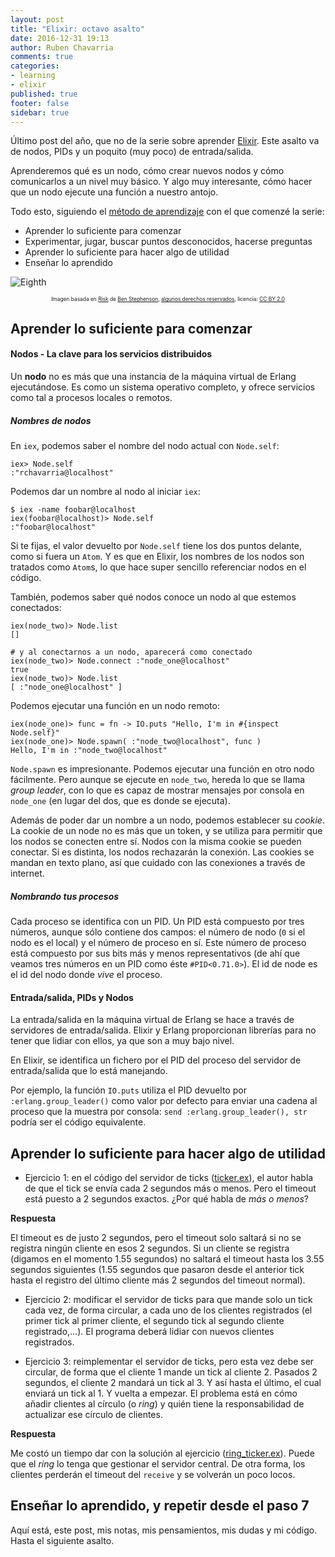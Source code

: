 ```yaml
---
layout: post
title: "Elixir: octavo asalto"
date: 2016-12-31 19:13
author: Ruben Chavarria
comments: true
categories: 
- learning
- elixir
published: true
footer: false
sidebar: true
---
```


Último post del año, que no de la serie sobre aprender [Elixir]. Este asalto va de nodos, PIDs y un poquito (muy poco) de entrada/salida.

Aprenderemos qué es un nodo, cómo crear nuevos nodos y cómo comunicarlos a un nivel muy básico. Y algo muy interesante, cómo hacer que un nodo ejecute una función a nuestro antojo.

Todo esto, siguiendo el [método de aprendizaje] con el que comenzé la serie:

- Aprender lo suficiente para comenzar
- Experimentar, jugar, buscar puntos desconocidos, hacerse preguntas
- Aprender lo suficiente para hacer algo de utilidad
- Enseñar lo aprendido

![Eighth](/images/2016/risk.jpg)

<div style="text-align: center">
  <span style="font-size: 60%">
Imagen basada en <a href="https://flic.kr/p/3pUVs">Risk</a> de <a href="https://www.flickr.com/photos/benstephenson/">Ben Stephenson</a>, <a href="https://creativecommons.org/licenses/by/2.0/">algunos derechos reservados</a>, licencia: <a href="https://creativecommons.org/licenses/by/2.0/">CC BY 2.0</a>
  </span>
</div>

<!-- more -->

## Aprender lo suficiente para comenzar

#### Nodos - La clave para los servicios distribuidos

Un **nodo** no es más que una instancia de la máquina virtual de Erlang
ejecutándose. Es como un sistema operativo completo, y ofrece servicios como
tal a procesos locales o remotos.

##### Nombres de nodos

En `iex`, podemos saber el nombre del nodo actual con `Node.self`:

```
iex> Node.self
:"rchavarria@localhost"
```

Podemos dar un nombre al nodo al iniciar `iex`:

```
$ iex -name foobar@localhost
iex(foobar@localhost)> Node.self
:"foobar@localhost"
```

Si te fijas, el valor devuelto por `Node.self` tiene los dos puntos delante,
como si fuera un `Atom`. Y es que en Elixir, los nombres de los nodos son
tratados como `Atom`s, lo que hace super sencillo referenciar nodos en el
código.

También, podemos saber qué nodos conoce un nodo al que estemos conectados:

```
iex(node_two)> Node.list
[]

# y al conectarnos a un nodo, aparecerá como conectado
iex(node_two)> Node.connect :"node_one@localhost"
true
iex(node_two)> Node.list
[ :"node_one@localhost" ]
```

Podemos ejecutar una función en un nodo remoto:

```
iex(node_one)> func = fn -> IO.puts "Hello, I'm in #{inspect Node.self}"
iex(node_one)> Node.spawn( :"node_two@localhost", func )
Hello, I'm in :"node_two@localhost"
```

`Node.spawn` es impresionante. Podemos ejecutar una función en otro nodo
fácilmente. Pero aunque se ejecute en `node_two`, hereda lo que se llama *group
leader*, con lo que es capaz de mostrar mensajes por consola en `node_one` (en
lugar del dos, que es donde se ejecuta).

Además de poder dar un nombre a un nodo, podemos establecer su *cookie*. La
cookie de un node no es más que un token, y se utiliza para permitir que los
nodos se conecten entre sí. Nodos con la misma cookie se pueden conectar. Si es
distinta, los nodos rechazarán la conexión. Las cookies se mandan en texto
plano, así que cuidado con las conexiones a través de internet.

##### Nombrando tus procesos

Cada proceso se identifica con un PID. Un PID está compuesto por tres números,
aunque sólo contiene dos campos: el número de nodo (`0` si el nodo es el local)
y el número de proceso en sí. Este número de proceso está compuesto por sus
bits más y menos representativos (de ahí que veamos tres números en un PID como
éste `#PID<0.71.0>`). El id de node es el id del nodo donde *vive* el proceso.

#### Entrada/salida, PIDs y Nodos

La entrada/salida en la máquina virtual de Erlang se hace a través de
servidores de entrada/salida. Elixir y Erlang proporcionan librerías para no
tener que lidiar con ellos, ya que son a muy bajo nivel.

En Elixir, se identifica un fichero por el PID del proceso del servidor de
entrada/salida que lo está manejando.

Por ejemplo, la función `IO.puts` utiliza el PID devuelto por
`:erlang.group_leader()` como valor por defecto para enviar una cadena al
proceso que la muestra por consola: `send :erlang.group_leader(), str` podría
ser el código equivalente.

## Aprender lo suficiente para hacer algo de utilidad

- Ejercicio 1: en el código del servidor de ticks ([ticker.ex]), el autor habla
de que el tick se envía cada 2 segundos más o menos.  Pero el timeout está
puesto a 2 segundos exactos. ¿Por qué habla de *más o menos*?

**Respuesta**

El timeout es de justo 2 segundos, pero el timeout solo saltará si no se
registra ningún cliente en esos 2 segundos. Si un cliente se registra (digamos
en el momento 1.55 segundos) no saltará el timeout hasta los 3.55 segundos
siguientes (1.55 segundos que pasaron desde el anterior tick hasta el registro
del último cliente más 2 segundos del timeout normal).

- Ejercicio 2: modificar el servidor de ticks para que mande solo un
tick cada vez, de forma circular, a cada uno de los clientes registrados (el
primer tick al primer cliente, el segundo tick al segundo cliente
registrado,...). El programa deberá lidiar con nuevos clientes registrados.

- Ejercicio 3: reimplementar el servidor de ticks, pero esta vez
debe ser circular, de forma que el cliente 1 mande un tick al cliente 2.
Pasados 2 segundos, el cliente 2 mandará un tick al 3. Y así hasta el último, el cual
enviará un tick al 1. Y vuelta a empezar. El problema está en cómo añadir
clientes al círculo (o *ring*) y quién tiene la responsabilidad de actualizar
ese círculo de clientes.

**Respuesta**

Me costó un tiempo dar con la solución al ejercicio ([ring_ticker.ex]). Puede
que el *ring* lo tenga que gestionar el servidor central. De otra forma, los
clientes perderán el timeout del `receive` y se volverán un poco locos. 

## Enseñar lo aprendido, y repetir desde el paso 7

Aquí está, este post, mis notas, mis pensamientos, mis dudas y mi código. Hasta
el siguiente asalto.

[Elixir]: http://elixir-lang.org/
[método de aprendizaje]: /blog/2016/01/17/aprendiendo-elixir/
[ticker.ex]: https://github.com/rchavarria/learning-elixir/blob/master/code/round-08/ticker.ex
[ring_ticker.ex]: https://github.com/rchavarria/learning-elixir/blob/master/code/round-08/ring_ticker.ex

